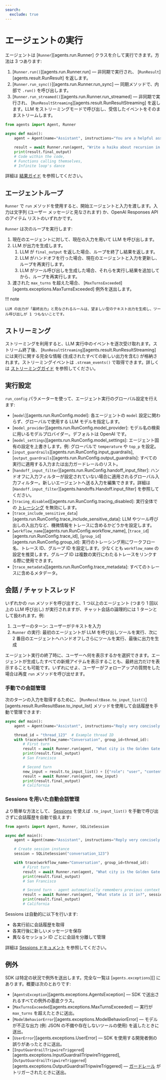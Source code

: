 ```yaml
---
search:
  exclude: true
---
```

# エージェントの実行

エージェントは [`Runner`][agents.run.Runner] クラスを介して実行できます。方法は 3 つあります:

1. [`Runner.run()`][agents.run.Runner.run] — 非同期で実行され、 [`RunResult`][agents.result.RunResult] を返します。  
2. [`Runner.run_sync()`][agents.run.Runner.run_sync] — 同期メソッドで、内部で `.run()` を呼び出します。  
3. [`Runner.run_streamed()`][agents.run.Runner.run_streamed] — 非同期で実行され、 [`RunResultStreaming`][agents.result.RunResultStreaming] を返します。LLM をストリーミングモードで呼び出し、受信したイベントをそのままストリームします。  

```python
from agents import Agent, Runner

async def main():
    agent = Agent(name="Assistant", instructions="You are a helpful assistant")

    result = await Runner.run(agent, "Write a haiku about recursion in programming.")
    print(result.final_output)
    # Code within the code,
    # Functions calling themselves,
    # Infinite loop's dance
```

詳細は [結果ガイド](results.md) を参照してください。

## エージェントループ

`Runner` で `run` メソッドを使用すると、開始エージェントと入力を渡します。入力は文字列 (ユーザー メッセージと見なされます) か、OpenAI Responses API のアイテム リストのいずれかです。

`Runner` は次のループを実行します:

1. 現在のエージェントに対して、現在の入力を用いて LLM を呼び出します。  
2. LLM が出力を生成します。  
    1. LLM が `final_output` を返した場合、ループを終了し結果を返します。  
    2. LLM がハンドオフを行った場合、現在のエージェントと入力を更新し、ループを再実行します。  
    3. LLM がツール呼び出しを生成した場合、それらを実行し結果を追加してから、ループを再実行します。  
3. 渡された `max_turns` を超えた場合、 [`MaxTurnsExceeded`][agents.exceptions.MaxTurnsExceeded] 例外を送出します。  

!!! note

    LLM の出力が「最終出力」と見なされるルールは、望ましい型のテキスト出力を生成し、ツール呼び出しが 1 つもないことです。

## ストリーミング

ストリーミングを利用すると、LLM 実行中のイベントを逐次受け取れます。ストリーム終了後、 [`RunResultStreaming`][agents.result.RunResultStreaming] には実行に関する完全な情報 (生成されたすべての新しい出力を含む) が格納されます。ストリーミングイベントは `.stream_events()` で取得できます。詳しくは [ストリーミングガイド](streaming.md) を参照してください。

## 実行設定

`run_config` パラメーターを使って、エージェント実行のグローバル設定を行えます:

- [`model`][agents.run.RunConfig.model]: 各エージェントの `model` 設定に関わらず、グローバルで使用する LLM モデルを指定します。  
- [`model_provider`][agents.run.RunConfig.model_provider]: モデル名の検索に用いるモデルプロバイダー。デフォルトは OpenAI です。  
- [`model_settings`][agents.run.RunConfig.model_settings]: エージェント固有の設定を上書きします。例: グローバルで `temperature` や `top_p` を設定。  
- [`input_guardrails`][agents.run.RunConfig.input_guardrails], [`output_guardrails`][agents.run.RunConfig.output_guardrails]: すべての実行に適用する入力または出力ガードレールのリスト。  
- [`handoff_input_filter`][agents.run.RunConfig.handoff_input_filter]: ハンドオフに入力フィルターが設定されていない場合に適用されるグローバル入力フィルター。新しいエージェントへ送る入力を編集できます。詳細は [`Handoff.input_filter`][agents.handoffs.Handoff.input_filter] を参照してください。  
- [`tracing_disabled`][agents.run.RunConfig.tracing_disabled]: 実行全体での [トレーシング](tracing.md) を無効にします。  
- [`trace_include_sensitive_data`][agents.run.RunConfig.trace_include_sensitive_data]: LLM やツール呼び出しの入出力など、機微情報をトレースに含めるかどうかを設定します。  
- [`workflow_name`][agents.run.RunConfig.workflow_name], [`trace_id`][agents.run.RunConfig.trace_id], [`group_id`][agents.run.RunConfig.group_id]: 実行のトレーシング用にワークフロー名、トレース ID、グループ ID を設定します。少なくとも `workflow_name` の設定を推奨します。グループ ID は複数の実行にわたるトレースをリンクする際に使用できます。  
- [`trace_metadata`][agents.run.RunConfig.trace_metadata]: すべてのトレースに含めるメタデータ。  

## 会話 / チャットスレッド

いずれかの `run` メソッドを呼び出すと、1 つ以上のエージェント (つまり 1 回以上の LLM 呼び出し) が実行されますが、チャット会話の論理的には 1 ターンとして扱われます。例:

1. ユーザーのターン: ユーザーがテキストを入力  
2. `Runner` の実行: 最初のエージェントが LLM を呼び出しツールを実行、次に 2 番目のエージェントへハンドオフしさらにツールを実行、最後に出力を生成  

エージェント実行の終了時に、ユーザーへ何を表示するかを選択できます。エージェントが生成したすべての新規アイテムを表示することも、最終出力だけを表示することも可能です。いずれにせよ、ユーザーがフォローアップの質問をした場合は再度 `run` メソッドを呼び出せます。

### 手動での会話管理

次のターンの入力を取得するために、 [`RunResultBase.to_input_list()`][agents.result.RunResultBase.to_input_list] メソッドを使用して会話履歴を手動で管理できます:

```python
async def main():
    agent = Agent(name="Assistant", instructions="Reply very concisely.")

    thread_id = "thread_123"  # Example thread ID
    with trace(workflow_name="Conversation", group_id=thread_id):
        # First turn
        result = await Runner.run(agent, "What city is the Golden Gate Bridge in?")
        print(result.final_output)
        # San Francisco

        # Second turn
        new_input = result.to_input_list() + [{"role": "user", "content": "What state is it in?"}]
        result = await Runner.run(agent, new_input)
        print(result.final_output)
        # California
```

### Sessions を用いた自動会話管理

より簡単な方法として、 [Sessions](sessions.md) を使えば `.to_input_list()` を手動で呼び出さずに会話履歴を自動で扱えます:

```python
from agents import Agent, Runner, SQLiteSession

async def main():
    agent = Agent(name="Assistant", instructions="Reply very concisely.")

    # Create session instance
    session = SQLiteSession("conversation_123")

    with trace(workflow_name="Conversation", group_id=thread_id):
        # First turn
        result = await Runner.run(agent, "What city is the Golden Gate Bridge in?", session=session)
        print(result.final_output)
        # San Francisco

        # Second turn - agent automatically remembers previous context
        result = await Runner.run(agent, "What state is it in?", session=session)
        print(result.final_output)
        # California
```

Sessions は自動的に以下を行います:

- 各実行前に会話履歴を取得  
- 各実行後に新しいメッセージを保存  
- 異なるセッション ID ごとに会話を分離して管理  

詳細は [Sessions ドキュメント](sessions.md) を参照してください。

## 例外

SDK は特定の状況で例外を送出します。完全な一覧は [`agents.exceptions`][] にあります。概要は次のとおりです:

- [`AgentsException`][agents.exceptions.AgentsException] — SDK で送出されるすべての例外の基底クラス。  
- [`MaxTurnsExceeded`][agents.exceptions.MaxTurnsExceeded] — 実行が `max_turns` を超えたときに送出。  
- [`ModelBehaviorError`][agents.exceptions.ModelBehaviorError] — モデルが不正な出力 (例: JSON の不備や存在しないツールの使用) を返したときに送出。  
- [`UserError`][agents.exceptions.UserError] — SDK を使用する開発者側の誤りがあったときに送出。  
- [`InputGuardrailTripwireTriggered`][agents.exceptions.InputGuardrailTripwireTriggered], [`OutputGuardrailTripwireTriggered`][agents.exceptions.OutputGuardrailTripwireTriggered] — [ガードレール](guardrails.md) がトリガーされたときに送出。